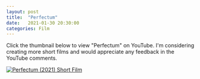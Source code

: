 ```yaml
---
layout: post
title:  "Perfectum"
date:   2021-01-30 20:30:00
categories: Film
---
```


Click the thumbnail below to view "Perfectum" on YouTube.  I'm considering creating more short films and would appreciate any feedback in the YouTube comments.  

[![Perfectum (2021) Short Film](https://img.youtube.com/vi/8xQsOL5TjwE/0.jpg)](https://www.youtube.com/watch?v=8xQsOL5TjwE)
